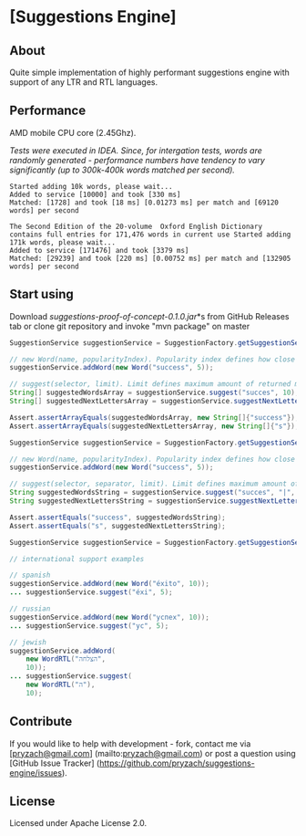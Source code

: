 ﻿# [Suggestions Engine]

## About

Quite simple implementation of highly performant suggestions engine with support of any LTR and RTL languages.

## Performance

AMD mobile CPU core (2.45Ghz).

*Tests were executed in IDEA. Since, for intergation tests, words are randomly generated - performance numbers have tendency to vary significantly (up to 300k-400k words matched per second).*

```
Started adding 10k words, please wait...
Added to service [10000] and took [330 ms]
Matched: [1728] and took [18 ms] [0.01273 ms] per match and [69120 words] per second
```

```
The Second Edition of the 20-volume  Oxford English Dictionary contains full entries for 171,476 words in current use Started adding 171k words, please wait...
Added to service [171476] and took [3379 ms]
Matched: [29239] and took [220 ms] [0.00752 ms] per match and [132905 words] per second
```

## Start using

Download **suggestions-proof-of-concept-0.1.0*.jar**s from GitHub Releases tab or clone git repository and invoke "mvn package" on master

```Java
SuggestionService suggestionService = SuggestionFactory.getSuggestionService();

// new Word(name, popularityIndex). Popularity index defines how close to the head value would be returned
suggestionService.addWord(new Word("success", 5));

// suggest(selector, limit). Limit defines maximum amount of returned matches
String[] suggestedWordsArray = suggestionService.suggest("succes", 10);
String[] suggestedNextLettersArray = suggestionService.suggestNextLetter("succes", suggestedWordsArray);

Assert.assertArrayEquals(suggestedWordsArray, new String[]{"success"});
Assert.assertArrayEquals(suggestedNextLettersArray, new String[]{"s"});
```
	
```Java
SuggestionService suggestionService = SuggestionFactory.getSuggestionService();

// new Word(name, popularityIndex). Popularity index defines how close to the head value would be returned
suggestionService.addWord(new Word("success", 5));

// suggest(selector, separator, limit). Limit defines maximum amount of returned matches
String suggestedWordsString = suggestionService.suggest("succes", "|", 10);
String suggestedNextLettersString = suggestionService.suggestNextLetter("succes", suggestedWordsString, "|");

Assert.assertEquals("success", suggestedWordsString);
Assert.assertEquals("s", suggestedNextLettersString);
```

```Java
SuggestionService suggestionService = SuggestionFactory.getSuggestionService();

// international support examples

// spanish
suggestionService.addWord(new Word("éxito", 10));
... suggestionService.suggest("éxi", 5);

// russian
suggestionService.addWord(new Word("успех", 10));
... suggestionService.suggest("ус", 5);

// jewish
suggestionService.addWord(
	new WordRTL("הצלחה", 
	10));
... suggestionService.suggest(
	new WordRTL("ה"),
	10);
```

## Contribute

If you would like to help with development - fork, contact me via [pryzach@gmail.com] (mailto:pryzach@gmail.com) or post a question using [GitHub Issue Tracker] (https://github.com/pryzach/suggestions-engine/issues).

## License

Licensed under Apache License 2.0.
